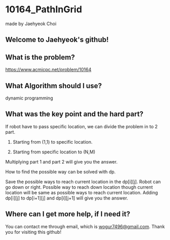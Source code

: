 # 10164_PathInGrid

made by Jaehyeok Choi

## Welcome to Jaehyeok's github!

## What is the problem?

https://www.acmicpc.net/problem/10164 

## What Algorithm should I use?

dynamic programming

## What was the key point and the hard part?

If robot have to pass specific location, we can divide the problem in to 2 part.

1. Starting from (1,1) to specific location.

2. Starting from specific location to (N,M)

Multiplying part 1 and part 2 will give you the answer.

How to find the possible way can be solved with dp.

Save the possible ways to reach current location in the dp[i][j]. Robot can go down or right. Possible way to reach down location though current location will be same as 
possible ways to reach current location. Adding dp[i][j] to dp[i+1][j] and dp[i][j+1] will give you the answer.

## Where can I get more help, if I need it?

You can contact me through email, which is wogur7496@gmail.com.
Thank you for visiting this github!
